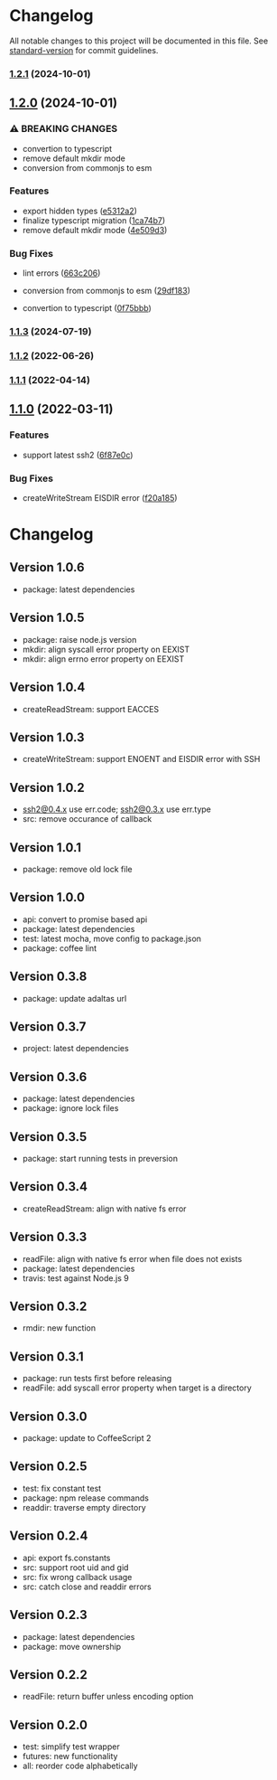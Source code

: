 # Changelog

All notable changes to this project will be documented in this file. See [standard-version](https://github.com/conventional-changelog/standard-version) for commit guidelines.

### [1.2.1](https://github.com/adaltas/node-ssh2-fs/compare/v1.2.0...v1.2.1) (2024-10-01)

## [1.2.0](https://github.com/adaltas/node-ssh2-fs/compare/v1.1.3...v1.2.0) (2024-10-01)

### ⚠ BREAKING CHANGES

- convertion to typescript
- remove default mkdir mode
- conversion from commonjs to esm

### Features

- export hidden types ([e5312a2](https://github.com/adaltas/node-ssh2-fs/commit/e5312a2e0efc7cc0e8058ffbc9f22cdb5b24f0de))
- finalize typescript migration ([1ca74b7](https://github.com/adaltas/node-ssh2-fs/commit/1ca74b721ef26822703c1cace0f8390fd0a00474))
- remove default mkdir mode ([4e509d3](https://github.com/adaltas/node-ssh2-fs/commit/4e509d38920dd5d321d40a3935c42342ef7ff8c2))

### Bug Fixes

- lint errors ([663c206](https://github.com/adaltas/node-ssh2-fs/commit/663c20603b1a5428041da3fbd0a861c07ccd04ec))

- conversion from commonjs to esm ([29df183](https://github.com/adaltas/node-ssh2-fs/commit/29df1835174d11f3f6919bb5ba0921bf2966d8ce))
- convertion to typescript ([0f75bbb](https://github.com/adaltas/node-ssh2-fs/commit/0f75bbb7b62234f68d462a07c69da7fc5614273e))

### [1.1.3](https://github.com/adaltas/node-ssh2-fs/compare/v1.1.2...v1.1.3) (2024-07-19)

### [1.1.2](https://github.com/adaltas/node-ssh2-fs/compare/v1.1.1...v1.1.2) (2022-06-26)

### [1.1.1](https://github.com/adaltas/node-ssh2-fs/compare/v1.1.0...v1.1.1) (2022-04-14)

## [1.1.0](https://github.com/adaltas/node-ssh2-fs/compare/v1.0.6...v1.1.0) (2022-03-11)

### Features

- support latest ssh2 ([6f87e0c](https://github.com/adaltas/node-ssh2-fs/commit/6f87e0c56a939972f86b9ee2c57cb6a18ef7a6be))

### Bug Fixes

- createWriteStream EISDIR error ([f20a185](https://github.com/adaltas/node-ssh2-fs/commit/f20a185374274c6d45f16c5741ebfda182266689))

# Changelog

## Version 1.0.6

- package: latest dependencies

## Version 1.0.5

- package: raise node.js version
- mkdir: align syscall error property on EEXIST
- mkdir: align errno error property on EEXIST

## Version 1.0.4

- createReadStream: support EACCES

## Version 1.0.3

- createWriteStream: support ENOENT and EISDIR error with SSH

## Version 1.0.2

- ssh2@0.4.x use err.code; ssh2@0.3.x use err.type
- src: remove occurance of callback

## Version 1.0.1

- package: remove old lock file

## Version 1.0.0

- api: convert to promise based api
- package: latest dependencies
- test: latest mocha, move config to package.json
- package: coffee lint

## Version 0.3.8

- package: update adaltas url

## Version 0.3.7

- project: latest dependencies

## Version 0.3.6

- package: latest dependencies
- package: ignore lock files

## Version 0.3.5

- package: start running tests in preversion

## Version 0.3.4

- createReadStream: align with native fs error

## Version 0.3.3

- readFile: align with native fs error when file does not exists
- package: latest dependencies
- travis: test against Node.js 9

## Version 0.3.2

- rmdir: new function

## Version 0.3.1

- package: run tests first before releasing
- readFile: add syscall error property when target is a directory

## Version 0.3.0

- package: update to CoffeeScript 2

## Version 0.2.5

- test: fix constant test
- package: npm release commands
- readdir: traverse empty directory

## Version 0.2.4

- api: export fs.constants
- src: support root uid and gid
- src: fix wrong callback usage
- src: catch close and readdir errors

## Version 0.2.3

- package: latest dependencies
- package: move ownership

## Version 0.2.2

- readFile: return buffer unless encoding option

## Version 0.2.0

- test: simplify test wrapper
- futures: new functionality
- all: reorder code alphabetically
